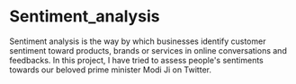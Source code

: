 # Sentiment_analysis
 Sentiment analysis is the way by which businesses identify customer sentiment toward products, brands or services in online conversations and feedbacks. In this project, I have tried to assess people's sentiments towards our beloved prime minister Modi Ji on Twitter.
